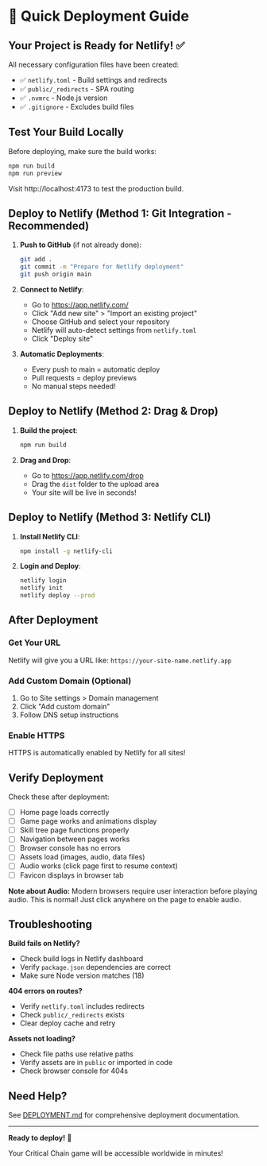 # 🚀 Quick Deployment Guide

## Your Project is Ready for Netlify! ✅

All necessary configuration files have been created:
- ✅ `netlify.toml` - Build settings and redirects
- ✅ `public/_redirects` - SPA routing
- ✅ `.nvmrc` - Node.js version
- ✅ `.gitignore` - Excludes build files

## Test Your Build Locally

Before deploying, make sure the build works:

```bash
npm run build
npm run preview
```

Visit http://localhost:4173 to test the production build.

## Deploy to Netlify (Method 1: Git Integration - Recommended)

1. **Push to GitHub** (if not already done):
   ```bash
   git add .
   git commit -m "Prepare for Netlify deployment"
   git push origin main
   ```

2. **Connect to Netlify**:
   - Go to https://app.netlify.com/
   - Click "Add new site" > "Import an existing project"
   - Choose GitHub and select your repository
   - Netlify will auto-detect settings from `netlify.toml`
   - Click "Deploy site"

3. **Automatic Deployments**:
   - Every push to main = automatic deploy
   - Pull requests = deploy previews
   - No manual steps needed!

## Deploy to Netlify (Method 2: Drag & Drop)

1. **Build the project**:
   ```bash
   npm run build
   ```

2. **Drag and Drop**:
   - Go to https://app.netlify.com/drop
   - Drag the `dist` folder to the upload area
   - Your site will be live in seconds!

## Deploy to Netlify (Method 3: Netlify CLI)

1. **Install Netlify CLI**:
   ```bash
   npm install -g netlify-cli
   ```

2. **Login and Deploy**:
   ```bash
   netlify login
   netlify init
   netlify deploy --prod
   ```

## After Deployment

### Get Your URL
Netlify will give you a URL like: `https://your-site-name.netlify.app`

### Add Custom Domain (Optional)
1. Go to Site settings > Domain management
2. Click "Add custom domain"
3. Follow DNS setup instructions

### Enable HTTPS
HTTPS is automatically enabled by Netlify for all sites!

## Verify Deployment

Check these after deployment:
- [ ] Home page loads correctly
- [ ] Game page works and animations display
- [ ] Skill tree page functions properly
- [ ] Navigation between pages works
- [ ] Browser console has no errors
- [ ] Assets load (images, audio, data files)
- [ ] Audio works (click page first to resume context)
- [ ] Favicon displays in browser tab

**Note about Audio:** Modern browsers require user interaction before playing audio. This is normal! Just click anywhere on the page to enable audio.

## Troubleshooting

**Build fails on Netlify?**
- Check build logs in Netlify dashboard
- Verify `package.json` dependencies are correct
- Make sure Node version matches (18)

**404 errors on routes?**
- Verify `netlify.toml` includes redirects
- Check `public/_redirects` exists
- Clear deploy cache and retry

**Assets not loading?**
- Check file paths use relative paths
- Verify assets are in `public` or imported in code
- Check browser console for 404s

## Need Help?

See [DEPLOYMENT.md](./DEPLOYMENT.md) for comprehensive deployment documentation.

---

**Ready to deploy!** 🎉

Your Critical Chain game will be accessible worldwide in minutes!
